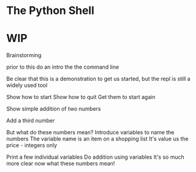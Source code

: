 # The Python Shell

# WIP

Brainstorming 

prior to this do an intro the the command line

Be clear that this is a demonstration to get us started, but the repl is still a widely used tool

Show how to start
Show how to quit
Get them to start again

Show simple addition of two numbers

Add a third number

But what do these numbers mean?
Introduce variables to name the numbers
The variable name is an item on a shopping list
It's value us the price - integers only 

Print a few individual variables 
Do addition using variables
It's so much more clear now what these numbers mean!

